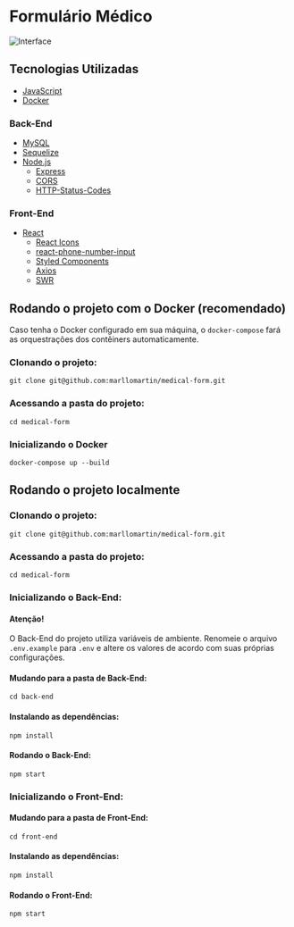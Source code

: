 # Formulário Médico
![Interface](https://i.imgur.com/UGAHSfu.png)

## Tecnologias Utilizadas
* [JavaScript](https://www.javascript.com/)
* [Docker](https://www.docker.com/)
### Back-End
* [MySQL](https://www.mysql.com/)
* [Sequelize](https://sequelize.org/)
* [Node.js](https://nodejs.org/en/)
  * [Express](https://expressjs.com/pt-br/)
  * [CORS](https://www.npmjs.com/package/cors)
  * [HTTP-Status-Codes](https://www.npmjs.com/package/http-status-codes)

### Front-End
* [React](https://reactjs.org/)
  * [React Icons](https://react-icons.github.io/react-icons/)
  * [react-phone-number-input](https://www.npmjs.com/package/react-phone-number-input)
  * [Styled Components](https://styled-components.com/)
  * [Axios](https://axios-http.com/ptbr/docs/intro)
  * [SWR](https://swr.vercel.app/pt-BR)


## Rodando o projeto com o Docker (recomendado)
Caso tenha o Docker configurado em sua máquina, o `docker-compose` fará as orquestrações dos contêiners automaticamente.

### Clonando o projeto:
```
git clone git@github.com:marllomartin/medical-form.git
```
### Acessando a pasta do projeto:
```
cd medical-form
```
### Inicializando o Docker
```
docker-compose up --build
```

## Rodando o projeto localmente

### Clonando o projeto:
```
git clone git@github.com:marllomartin/medical-form.git
```
### Acessando a pasta do projeto:
```
cd medical-form
```

### Inicializando o Back-End:
#### Atenção!
O Back-End do projeto utiliza variáveis de ambiente. Renomeie o arquivo `.env.example` para `.env` e altere os valores de acordo com suas próprias configurações.

#### Mudando para a pasta de Back-End:
```
cd back-end
```
#### Instalando as dependências:
```
npm install
```
#### Rodando o Back-End:
```
npm start
```

### Inicializando o Front-End:
#### Mudando para a pasta de Front-End:
```
cd front-end
```
#### Instalando as dependências:
```
npm install
```
#### Rodando o Front-End:
```
npm start
```
